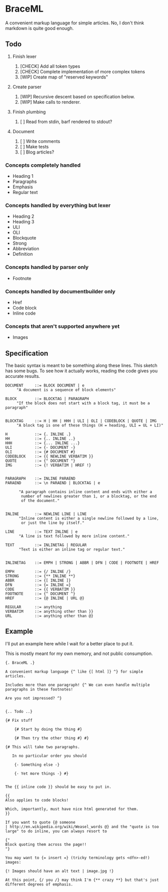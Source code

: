 
BraceML
=======

A convenient markup language for simple articles. No, I don't think markdown
is quite good enough.


Todo
----

1. Finish lexer

    1. [CHECK] Add all token types
    2. [CHECK] Complete implementation of more complex tokens
    3. [WIP] Create map of "reserved keywords"

2. Create parser

    1. [WIP] Recursive descent based on specification below.
    2. [WIP] Make calls to renderer.

3. Finish plumbing

    1. [ ] Read from stdin, barf rendered to stdout?

4. Document

    1. [ ] Write comments
    2. [ ] Make tests
    3. [ ] Blog articles?


### Concepts completely handled

* Heading 1
* Paragraphs
* Emphasis
* Regular text


### Concepts handled by everything but lexer

* Heading 2
* Heading 3
* ULI
* OLI
* Blockquote
* Strong
* Abbreviation
* Definition


### Concepts handled by parser only

* Footnote


### Concepts handled by documentbuilder only

* Href
* Code block
* Inline code


### Concepts that aren't supported anywhere yet

* Images


Specification
-------------

The basic syntax is meant to be something along these lines. This
sketch has some bugs. To see how it actually works, reading the
code gives you accurate results.


    DOCUMENT     ::= BLOCK DOCUMENT | e
         "A document is a sequence of block elements"
  
    BLOCK        ::= BLOCKTAG | PARAGRAPH
         "If the block does not start with a block tag, it must be a paragraph"
  
  
    BLOCKTAG     ::= H | HH | HHH | ULI | OLI | CODEBLOCK | QUOTE | IMG
         "A block tag is one of these things (H = heading, ULI = UL + LI)"
  
    H            ::= {. INLINE .}
    HH           ::= {.. INLINE ..}
    HHH          ::= {... INLINE ...}
    ULI          ::= {- DOCUMENT -}
    OLI          ::= {# DOCUMENT #}
    CODEBLOCK    ::= {{ NEWLINE VERBATIM }}
    QUOTE        ::= {" DOCUMENT "}
    IMG          ::= {! VERBATIM | HREF !}
  
  
    PARAGRAPH    ::= INLINE PARAEND
    PARAEND      ::= \n PARAEND | BLOCKTAG | e
  
          "A paragraph contains inline content and ends with either a
           number of newlines greater than 1, or a blocktag, or the end
           of the document."
  
  
    INLINE       ::= NEWLINE LINE | LINE
          "Inline content is either a single newline followed by a line,
           or just the line by itself."
  
    LINE         ::= TEXT INLINE | e
          "A line is text followed by more inline content."
  
    TEXT         ::= INLINETAG | REGULAR
          "Text is either an inline tag or regular text."
  
  
    INLINETAG    ::= EMPH | STRONG | ABBR | DFN | CODE | FOOTNOTE | HREF
  
    EMPH         ::= {/ INLINE /}
    STRONG       ::= {** INLINE **}
    ABBR         ::= {[ INLINE ]}
    DFN          ::= {= INLINE =}
    CODE         ::= {{ VERBATIM }}
    FOOTNOTE     ::= {^ DOCUMENT ^}
    HREF         ::= {@ INLINE | URL @}
  
    REGULAR      ::= anything
    VERBATIM     ::= anything other than }}
    URL          ::= anything other than @}


Example
-------

I'll put an example here while I wait for a better place to put it.

This is mostly meant for my own memory, and not public consumption.

    {. BraceML .}

    A convenient markup language {^ like {[ html ]} ^} for simple articles.

    Includes more than one paragraph! {^ We can even handle multiple
    paragraphs in these footnotes!

    Are you not impressed? ^}


    {.. Todo ..}

    {# Fix stuff

        {# Start by doing the thing #}

        {# Then try the other thing #} #}

    {# This will take two paragraphs.

       In no particular order you should

        {- Something else -}

        {- Yet more things -} #}


    The {{ inline code }} should be easy to put in.

    {{
    Also applies to code blocks!

    Which, importantly, must have nice html generated for them.
    }}

    If you want to quote {@ someone
    | http://en.wikipedia.org/wiki/Weasel_words @} and the "quote is too
    large" to do inline, you can always resort to

    {"
    Block quoting them across the page!!
    "}
    
    You may want to {= insert =} (tricky terminology gets <dfn>-ed!) images:

    {! Images should have an alt text | image.jpg !}
    
    At this point, {/ you /} may think I'm {** crazy **} but that's just
    different degrees of emphasis.
    
    
